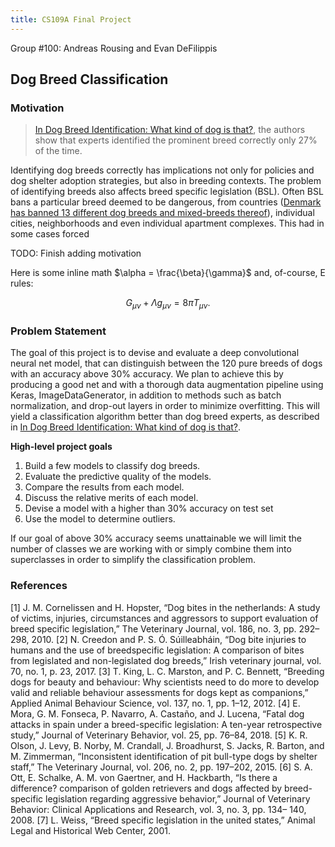```yaml
---
title: CS109A Final Project
---
```


Group #100: Andreas Rousing and Evan DeFilippis

## Dog Breed Classification

### Motivation

>[In Dog Breed Identification: What kind of dog is that?](https://sheltermedicine.vetmed.ufl.edu/library/research-studies/current-studies/dog-breeds/), the authors show that experts identified the prominent
breed correctly only 27% of the time.

Identifying dog breeds correctly has implications not only for policies and dog shelter adoption strategies, but also in breeding contexts. The problem of identifying breeds also affects breed specific legislation (BSL). Often BSL bans a particular breed deemed to be dangerous, from countries ([Denmark has banned 13 different dog breeds and mixed-breeds thereof](https://www.foedevarestyrelsen.dk/english/ImportExport/Travelling_with_pet_animals/Pages/The-Danish-dog-legislation.aspx)), individual cities, neighborhoods and even individual apartment complexes. This had in some cases forced

TODO: Finish adding motivation

Here is some inline math $\alpha = \frac{\beta}{\gamma}$ and, of-course, E rules:

$$ G_{\mu\nu} + \Lambda g_{\mu\nu}  = 8 \pi T_{\mu\nu} . $$

### Problem Statement
The goal of this project is to devise and evaluate a deep convolutional neural net model, that can distinguish
between the 120 pure breeds of dogs with an accuracy above 30% accuracy. We plan to
achieve this by producing a good net and with a thorough data augmentation pipeline using Keras,
ImageDataGenerator, in addition to methods such as batch normalization, and drop-out layers in
order to minimize overfitting. This will yield a classification algorithm better than dog breed experts, as described in [In Dog Breed Identification: What kind of dog is that?](https://sheltermedicine.vetmed.ufl.edu/library/research-studies/current-studies/dog-breeds/).

**High-level project goals**
1. Build a few models to classify dog breeds.
2. Evaluate the predictive quality of the models.
3. Compare the results from each model.
4. Discuss the relative merits of each model.
5. Devise a model with a higher than 30% accuracy on test set
6. Use the model to determine outliers.

If our goal of above 30% accuracy seems unattainable we will limit the number of classes we are
working with or simply combine them into superclasses in order to simplify the classification problem.

### References
[1] J. M. Cornelissen and H. Hopster, “Dog bites in the netherlands: A study of victims, injuries,
circumstances and aggressors to support evaluation of breed specific legislation,” The
Veterinary Journal, vol. 186, no. 3, pp. 292–298, 2010.
[2] N. Creedon and P. S. Ó. Súilleabháin, “Dog bite injuries to humans and the use of breedspecific
legislation: A comparison of bites from legislated and non-legislated dog breeds,”
Irish veterinary journal, vol. 70, no. 1, p. 23, 2017.
[3] T. King, L. C. Marston, and P. C. Bennett, “Breeding dogs for beauty and behaviour: Why
scientists need to do more to develop valid and reliable behaviour assessments for dogs kept
as companions,” Applied Animal Behaviour Science, vol. 137, no. 1, pp. 1–12, 2012.
[4] E. Mora, G. M. Fonseca, P. Navarro, A. Castaño, and J. Lucena, “Fatal dog attacks in spain under
a breed-specific legislation: A ten-year retrospective study,” Journal of Veterinary Behavior,
vol. 25, pp. 76–84, 2018.
[5] K. R. Olson, J. Levy, B. Norby, M. Crandall, J. Broadhurst, S. Jacks, R. Barton, and M. Zimmerman,
“Inconsistent identification of pit bull-type dogs by shelter staff,” The Veterinary Journal,
vol. 206, no. 2, pp. 197–202, 2015.
[6] S. A. Ott, E. Schalke, A. M. von Gaertner, and H. Hackbarth, “Is there a difference? comparison
of golden retrievers and dogs affected by breed-specific legislation regarding aggressive
behavior,” Journal of Veterinary Behavior: Clinical Applications and Research, vol. 3, no. 3, pp. 134–
140, 2008.
[7] L. Weiss, “Breed specific legislation in the united states,” Animal Legal and Historical Web
Center, 2001.
